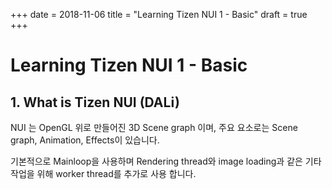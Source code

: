 +++
date = 2018-11-06
title = "Learning Tizen NUI 1 - Basic"
draft = true
+++

# Learning Tizen NUI 1 - Basic

## 1. What is Tizen NUI (DALi)

NUI 는 OpenGL 위로 만들어진 3D Scene graph 이며, 주요 요소로는 Scene graph, Animation, Effects이 있습니다.

기본적으로 Mainloop을 사용하며 Rendering thread와 image loading과 같은 기타 작업을 위해 worker thread를 추가로 사용 합니다.

